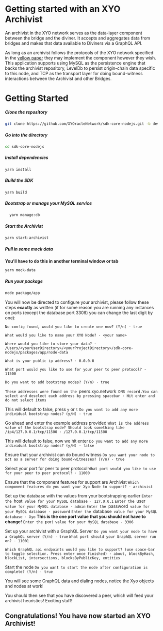 # Getting started with an XYO Archivist

An archivist in the XYO network serves as the data-layer component between the bridge and the diviner.
It accepts and aggregates data from bridges and makes that data available to Diviners via a GraphQL API.

As long as an archivist follows the protocols of the XYO network specified in the [yellow paper](https://docs.xyo.network/XYO-Yellow-Paper.pdf)
they may implement the component however they wish. This application supports using MySQL as the persistence engine that
backs the archivist repository, LevelDb to persist origin-chain data specific to this node, and TCP as the transport
layer for doing bound-witness interactions between the Archivist and other Bridges.

# Getting Started

##### Clone the repository 

```bash
git clone https://github.com/XYOracleNetwork/sdk-core-nodejs.git -b develop
```

##### Go into the directory

```bash
cd sdk-core-nodejs
```

##### Install dependencies

```bash
yarn install
```

##### Build the SDK

```bash
yarn build
```

##### Bootstrap or manage your MySQL service

```sh
  yarn manage:db
```

##### Start the Archivist

```bash
yarn start:archivist
```

##### Pull in some mock data
**You'll have to do this in another terminal window or tab**

```bash
yarn mock-data
```

##### Run your package

```bash
node package/app
```

You will now be directed to configure your archivist, please follow these steps **exactly** as written (if for some reason you are running any instances on ports (except the database port 3306) you can change the last digit by one):

`No config found, would you like to create one now? (Y/n) · true`

`What would you like to name your XYO Node? · <your name>`

`Where would you like to store your data? · /Users/<yourUserDirectory>/<yourProjectDirectory>/sdk-core-nodejs/packages/app/node-data`

`What is your public ip address? · 0.0.0.0`

`What port would you like to use for your peer to peer protocol? · 11500`

`Do you want to add bootstrap nodes? (Y/n) · true`

`These addresses were found on the `peers.xyo.network` DNS record.You can select and deselect each address by pressing spacebar · Hit enter and do not select items`

This will default to false, press `y` or `t`
`Do you want to add any more individual bootstrap nodes? (y/N) · true`

Go ahead and enter the example address provided
`What is the address value of the bootstrap node? Should look something like /ip4/127.0.0.1/tcp/11500 · /127.0.0.1/tcp/11500`

This will default to false, now we hit enter
`Do you want to add any more individual bootstrap nodes? (y/N) · false`

Ensure that your archivist can do bound witness
`Do you want your node to act as a server for doing bound-witnesses? (Y/n) · true`

Select your port for peer to peer protocol 
`What port would you like to use for your peer to peer protocol? · 11000`

Ensure that the component features for support are Archivist
`Which component features do you want your Xyo Node to support? · archivist`

Set up the database with the values from your bootstrapping earlier
`Enter the `host` value for your MySQL database · 127.0.0.1`
`Enter the `user` value for your MySQL database · admin`
`Enter the `password` value for your MySQL database · password`
`Enter the `database` value for your MySQL database · Xyo`
**This is the one port value that you should not have to change!**
`Enter the `port` value for your MySQL database · 3306`

Set up your archivist with a GraphQL Server
`Do you want your node to have a GraphQL server (Y/n) · true`
`What port should your GraphQL server run on? · 11001`

`Which GraphQL api endpoints would you like to support? (use space-bar to toggle selection. Press enter once finished) · about, blockByHash, blockList, intersections, blocksByPublicKey, entities`

Start the node
`Do you want to start the node after configuration is complete? (Y/n) · true`

You will see some GraphQL data and dialing nodes, notice the Xyo objects and nodes at work! 

You should then see that you have discovered a peer, which will feed your archivist heuristics! Exciting stuff! 

## Congratulations! You have now started an XYO Archivist!